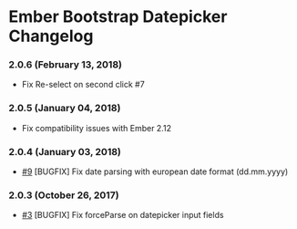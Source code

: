 # Ember Bootstrap Datepicker Changelog

### 2.0.6 (February 13, 2018)

- Fix Re-select on second click #7

### 2.0.5 (January 04, 2018)

- Fix compatibility issues with Ember 2.12

### 2.0.4 (January 03, 2018)

- [#9](https://github.com/topaxi/ember-bootstrap-datepicker/pull/9) [BUGFIX] Fix date parsing with european date format (dd.mm.yyyy)

### 2.0.3 (October 26, 2017)

- [#3](https://github.com/topaxi/ember-bootstrap-datepicker/issues/3) [BUGFIX] Fix forceParse on datepicker input fields

